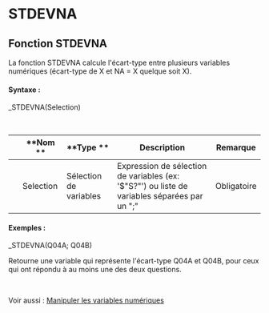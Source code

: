 # STDEVNA

## Fonction STDEVNA

La fonction STDEVNA calcule l'écart-type entre plusieurs variables numériques (écart-type de X et NA = X quelque soit X).

#### Syntaxe :&nbsp;

\_STDEVNA(Selection)

&nbsp;

| &nbsp; | **Nom ** | **Type ** | **Description** | **Remarque** |
| --- | --- | --- | --- | --- |
| &nbsp; | Selection | Sélection de variables | Expression de sélection de variables (ex: '$"S?"') ou liste de variables séparées par un ";" | Obligatoire |


#### Exemples :

\_STDEVNA(Q04A; Q04B)

Retourne une variable qui représente l'écart-type Q04A et Q04B, pour ceux qui ont répondu à au moins une des deux questions.

&nbsp;

Voir aussi : [Manipuler les variables numériques](<Manipulerlesvariablesnumeriques1.md>)

